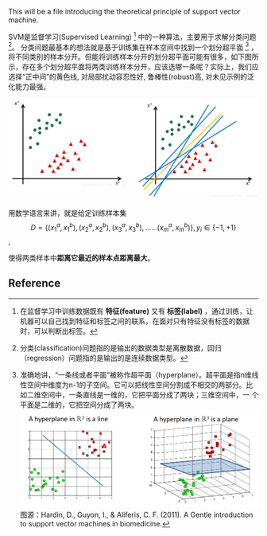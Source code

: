 This will be a file introducing the theoretical principle of support vector machine.

SVM是监督学习(Supervised Learning) [^1] 中的一种算法，主要用于求解分类问题 [^2]。
分类问题最基本的想法就是基于训练集在样本空间中找到一个划分超平面 [^3] ，将不同类别的样本分开。但能将训练样本分开的划分超平面可能有很多，如下图所示，存在多个划分超平面将两类训练样本分开，应该选哪一条呢？实际上，我们应选择“正中间”的黄色线, 对局部扰动容忍性好, 鲁棒性(robust)高, 对未见示例的泛化能力最强。

![svm_classification](image\svm_classification.png)

用数学语言来讲，就是给定训练样本集 $$D=\{(x_1^a, x_1^b), (x_2^a, x_2^b), (x_3^a, x_3^b),……(x_m^a, x_m^b)\}, y_i \in \{-1,+1\}$$ , 





使得两类样本中**距离它最近的样本点距离最大**。

## Reference

[^1]: 在监督学习中训练数据既有 **特征(feature)** 又有 **标签(label)** ，通过训练，让机器可以自己找到特征和标签之间的联系，在面对只有特征没有标签的数据时，可以判断出标签。
[^2]: 分类(classification)问题指的是输出的数据类型是离散数据，回归（regression）问题指的是输出的是连续数据类型。
[^3]: 准确地讲，“一条线或者平面”被称作超平面（hyperplane）。超平面是指n维线性空间中维度为n-1的子空间。它可以把线性空间分割成不相交的两部分。比如二维空间中，一条直线是一维的，它把平面分成了两块；三维空间中，一 个平面是二维的，它把空间分成了两块。
![hyperplane](image\hyperplane.png)
图源：Hardin, D., Guyon, I., & Aliferis, C. F. (2011). A Gentle introduction to support vector machines in biomedicine. 



